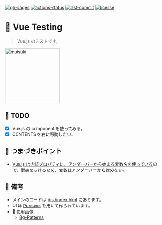 [![gh-pages](https://img.shields.io/static/v1?label=GitHub+Pages&message=+&color=brightgreen&logo=github)](https://moyomogi.github.io/vue-testing/)
[![actions-status](https://github.com/moyomogi/vue-testing/actions/workflows/cd.yml/badge.svg)](https://github.com/moyomogi/vue-testing/actions/workflows/cd.yml)
[![last-commit](https://img.shields.io/github/last-commit/moyomogi/vue-testing)](https://github.com/moyomogi/vue-testing/commits/master)
[![license](https://img.shields.io/badge/license-CC0-blue)](https://creativecommons.org/publicdomain/zero/1.0/deed.ja)

# :christmas_tree: Vue Testing
> Vue.js のテストです。  

<img src="https://i.imgur.com/Be1TYrP.png" title="midori" alt="mutsuki" width="180">  

## :memo: TODO
- [x] Vue.js の component を使ってみる。  
- [x] CONTENTS を右に移動したい。  

## :eyes: つまづきポイント
- [Vue.js は内部プロパティに、アンダーバーから始まる変数名を使っている](https://hafilog.com/vue-underscore-problem)ので、衝突をさけるため、変数はアンダーバーから始めない。

## :thought_balloon: 備考
- メインのコードは [dist/index.html](https://github.com/moyomogi/vue-testing/blob/master/dist/index.html) にあります。  
- UI は [Pure.css](https://purecss.io) を用いて作られています。  
- :art: 使用画像
  * [Bg-Patterns](http://bg-patterns.com/?p=1975)  
